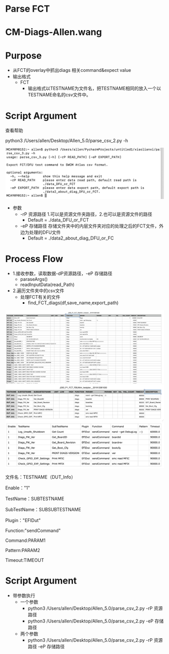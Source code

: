# Parse FCT

# CM-Diags-Allen.wang

# Purpose

* 从FCT的overlay中抓出diags 相关command&expect value
* 输出格式
  * FCT
    * 输出格式以TESTNAME为文件名，把TESTNAME相同的放入一个以TESTNAME命名的csv文件中。

# Script Argument

查看帮助

python3 /Users/allen/Desktop/Allen\_5\.0/parse\_csv\_2\.py \-h

<img src="img/Parse_csv_ppt0.png" width=500px />

* 参数
  * \-rP    资源路径   1\.可以是资源文件夹路径，2\.也可以是资源文件的路径
    * Default =  \./data\_DFU\_or\_FCT
  * \-eP     存储路径    存储文件夹中的内层文件夹对应的处理之后的FCT文件，外边为处理的DFU文件
    * Default = \./data2\_about\_diag\_DFU\_or\_FC

# Process Flow

* 1\.接收参数，读取数据\-dP资源路径，\-eP 存储路径
  * paraseArgs\(\)
  * readInputData\(read\_Path\)
* 2\.遍历文件夹中的csv文件
  * 处理FCT有关的文件
    * find\_FCT\_diags\(df,save\_name,export\_path\)

<img src="img/Parse_csv_ppt1.png" width=500px />

<img src="img/Parse_csv_ppt2.png" width=500px />

<img src="img/Parse_csv_ppt3.png" width=500px />

文件名：TESTNAME（DUT\_Info）

Enable："1"

TestName：SUBTESTNAME

SubTestName：SUBSUBTESTNAME

Plugin："EFIDut"

Function:"sendCommand"

Command:PARAM1

Pattern:PARAM2

Timeout:TIMEOUT

# Script Argument

* 带参数执行
  * 一个参数
    * python3   /Users/allen/Desktop/Allen\_5\.0/parse\_csv\_2\.py  \-rP 资源路径
    * python3   /Users/allen/Desktop/Allen\_5\.0/parse\_csv\_2\.py  \-eP  存储路径
  * 两个参数
    * python3   /Users/allen/Desktop/Allen\_5\.0/parse\_csv\_2\.py  \-rP 资源路径     \-eP  存储路径

